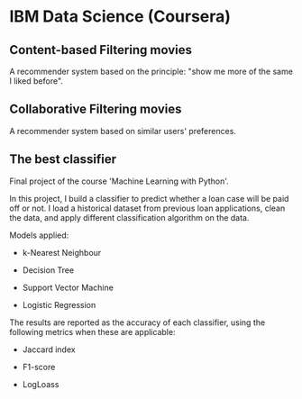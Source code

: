 # IBM Data Science (Coursera)

## Content-based Filtering movies
A recommender system based on the principle: "show me more of the same I liked before".

## Collaborative Filtering movies
A recommender system based on similar users' preferences.

## The best classifier
Final project of the course 'Machine Learning with Python'.

In this project, I build a classifier to predict whether a loan case will be paid off or not. I load a historical dataset from previous loan applications, clean the data, and apply different classification algorithm on the data. 

Models applied:

* k-Nearest Neighbour

* Decision Tree

* Support Vector Machine

* Logistic Regression

The results are reported as the accuracy of each classifier, using the following metrics when these are applicable:

* Jaccard index

* F1-score

* LogLoass
